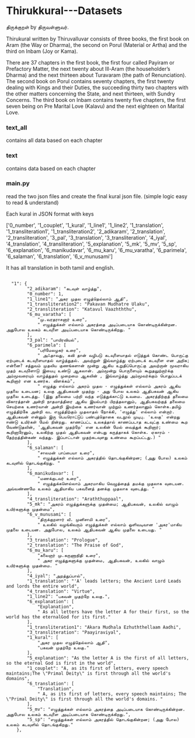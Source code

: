 # Thirukkural---Datasets
திருக்குறள் by திருவள்ளுவர். 

Thirukural written by Thiruvalluvar consists of three books, the first book on Aram (the Way or Dharma), the second on Porul (Material or Artha) and the third on Inbam (Joy or Kama).

There are 37 chapters in the first book, the first four called Payiram or Prefactory Matter, the next twenty about Ill-Aram (the householder’s Dharma) and the next thirteen about Turavaram (the path of Renunciation). The second book on Porul contains seventy chapters, the first twenty dealing with Kings and their Duties, the succeeding thirty two chapters with the other matters concerning the State, and next thirteen, with Sundry Concerns. The third book on Inbam contains twenty five chapters, the first seven being on Pre Marital Love (Kalavu) and the next eighteen on Marital Love.


### text_all
contains all data based on each chapter


### text
contains data based on each chapter


### main.py
read the two json files and create the final kural json file. (simple logic easy to read & understand)




Each kural in JSON format with keys

['0_number', '1_couplet', '1_kural', '1_line1', '1_line2', '1_translation', '1_transliteration1', '1_transliteration2', '2_adikaram', '2_translation', '2_transliteration', '3_pal', '3_translation', '3_transliteration', '4_iyal', '4_translation', '4_transliteration', '5_explanation', '5_mk', '5_mv', '5_sp', '6_explanation', '6_manikudavar', '6_mu_karu', '6_mu_varatha', '6_parimela', '6_salaman', '6_translation', '6_v_munusami']

It has all translation in both tamil and english.


```

  "1": {
        "2_adikaram": "கடவுள் வாழ்த்து",
        "0_number": 1,
        "1_line1": "அகர முதல எழுத்தெல்லாம் ஆதி",
        "1_transliteration2": "Pakavan Mudhatre Ulaku",
        "2_transliteration": "Katavul Vaazhththu",
        "6_mu_varatha": [
            "மு.வரதராசனார் உரை",
            " எழுத்துக்கள் எல்லாம் அகரத்தை அடிப்படையாக கொண்டிருக்கின்றன. அதுபோல உலகம் கடவுளை அடிப்படையாக கொண்டிருக்கிறது. "
        ],
        "3_pal": "பாயிரவியல்",
        "6_parimela": [
            "பரிமேலழகர் உரை",
            " அஃதாவது, கவி தான் வழிபடு கடவுளையாதல் எடுத்துக் கொண்ட பொருட்கு ஏற்புடைக் கடவுளையாதல் வாழ்த்துதல். அவற்றுள் இவ்வாழ்த்து ஏற்புடைக் கடவுளை என அறிக; என்னை? சத்துவம் முதலிய குணங்களான் மூன்று ஆகிய உறுதிப்பொருட்கு அவற்றான் மூவராகிய முதற் கடவுளோடு இயைபு உண்டு ஆகலான். அம்மூன்று பொருளையும் கூறுதலுற்றார்க்கு அம்மூவரையும் வாழ்த்துதல் முறைமை ஆகலின் , இவ்வாழ்த்து அம்மூவர்க்கும் பொதுப்படக் கூறினார் என உணர்க. விளக்கம்",
            " எழுத்து எல்லாம் அகரம் முதல - எழுத்துக்கள் எல்லாம் அகரம் ஆகிய முதலை உடையன; உலகு ஆதிபகவன் முதற்று - அது போல உலகம் ஆதிபகவன் ஆகிய முதலை உடைத்து. (இது தலைமை பற்றி வந்த எடுத்துக்காட்டு உவமை. அகரத்திற்குத் தலைமை விகாரத்தான் அன்றி நாதமாத்திரை ஆகிய இயல்பாற் பிறத்தலானும், ஆதிபகவற்குத் தலைமை செயற்கை உணர்வான் அன்றி இயற்கை உணர்வான் முற்றும் உணர்தலானும் கொள்க.தமிழ் எழுத்திற்கே அன்றி வட எழுத்திற்கும் முதலாதல் நோக்கி, 'எழுத்து' எல்லாம் என்றார். ஆதிபகவன் என்னும் இரு பெயரொட்டுப் பண்புத்தொகை வடநூல் முடிபு. 'உலகு' என்றது ஈண்டு உயிர்கள் மேல் நின்றது. காணப்பட்ட உலகத்தால் காணப்படாத கடவுட்கு உண்மை கூற வேண்டுதலின், 'ஆதிபகவன் முதற்றே' என உலகின் மேல் வைத்துக் கூறினார்; கூறினாரேனும், உலகிற்கு முதல் ஆதிபகவன் என்பது கருத்தாகக் கொள்க. ஏகாரம் - தேற்றத்தின்கண் வந்தது. இப்பாட்டான் முதற்கடவுளது உண்மை கூறப்பட்டது.) "
        ],
        "6_salaman": [
            "சாலமன் பாப்பையா உரை",
            " எழுத்துக்கள் எல்லாம் அகரத்தில் தொடங்குகின்றன; (அது போல) உலகம் கடவுளில் தொடங்குகிறது. "
        ],
        "6_manikudavar": [
            "மணக்குடவர் உரை",
            " எழுத்துக்களெல்லாம் அகரமாகிய வெழுத்தைத் தமக்கு முதலாக வுடையன. அவ்வண்ணமே உலகம் ஆதியாகிய பகவனைத் தனக்கு முதலாக வுடைத்து. "
        ],
        "4_transliteration": "Araththuppaal",
        "5_mk": "அகரம் எழுத்துக்களுக்கு முதன்மை; ஆதிபகவன், உலகில் வாழும் உயிர்களுக்கு முதன்மை",
        "6_v_munusami": [
            "திருக்குறளார் வீ. முனிசாமி உரை",
            " உலகில் வழங்கிவரும் எழுத்துக்கள் எல்லாம் ஒளிவடிவான 'அகர'மாகிய முதலை உடையன. அதுபோல, உலகம் ஆதிபகவன் ஆகிய முதலை உடையது. "
        ],
        "3_translation": "Prologue",
        "2_translation": "The Praise of God",
        "6_mu_karu": [
            "கலைஞர் மு.கருணாநிதி உரை",
            " அகர எழுத்துகளுக்கு முதன்மை, ஆதிபகவன், உலகில் வாழும் உயிர்களுக்கு முதன்மை. "
        ],
        "4_iyal": "அறத்துப்பால்",
        "1_translation": "'A' leads letters; the Ancient Lord Leads and lords the entire world",
        "4_translation": "Virtue",
        "1_line2": "பகவன் முதற்றே உலகு.",
        "6_explanation": [
            "Explanation",
            " As all letters have the letter A for their first, so the world has the eternalGod for its first."
        ],
        "1_transliteration1": "Akara Mudhala Ezhuththellaam Aadhi",
        "3_transliteration": "Paayiraviyal",
        "1_kural": [
            "அகர முதல எழுத்தெல்லாம் ஆதி",
            "பகவன் முதற்றே உலகு."
        ],
        "5_explanation": "As the letter A is the first of all letters, so the eternal God is first in the world",
        "1_couplet": "A, as its first of letters, every speech maintains;The \"Primal Deity\" is first through all the world's domains",
        "6_translation": [
            "Translation",
            " A, as its first of letters, every speech maintains; The \"Primal Deity\" is first through all the world's domains. "
        ],
        "5_mv": "எழுத்துக்கள் எல்லாம் அகரத்தை அடிப்படையாக கொண்டிருக்கின்றன. அதுபோல உலகம் கடவுளை அடிப்படையாக கொண்டிருக்கிறது.",
        "5_sp": "எழுத்துக்கள் எல்லாம் அகரத்தில் தொடங்குகின்றன; (அது போல) உலகம் கடவுளில் தொடங்குகிறது."
    },

```


